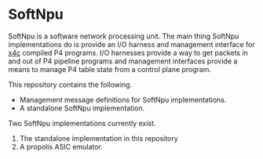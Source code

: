 # SoftNpu

SoftNpu is a software network processing unit. The main thing SoftNpu
implementations do is provide an I/O harness and management interface for 
[x4c](https://github.com/oxidecomputer/p4)
compiled P4 programs. I/O harnesses provide a way to get packets in and out of
P4 pipeline programs and management interfaces provide a means to manage P4
table state from a control plane program.

This repository contains the following.

- Management message definitions for SoftNpu implementations.
- A standalone SoftNpu implementation.

Two SoftNpu implementations currently exist. 

1. The standalone implementation in this repository
2. A propolis ASIC emulator.
